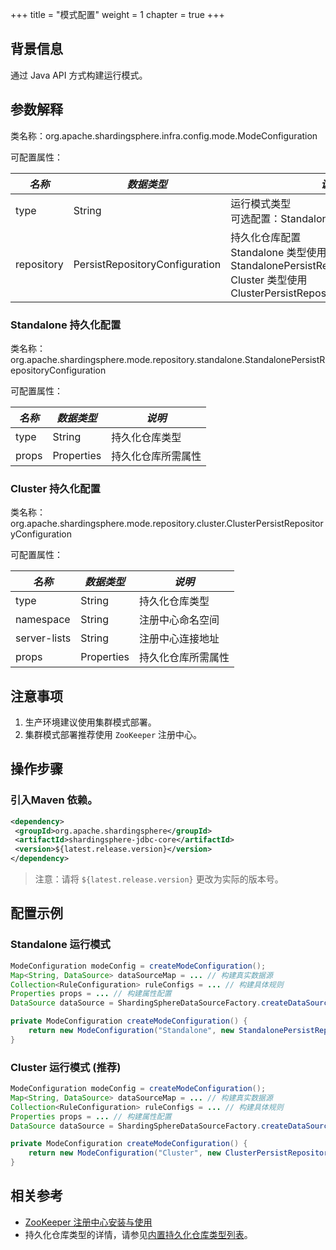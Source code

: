 +++
title = "模式配置"
weight = 1
chapter = true
+++

## 背景信息

通过 Java API 方式构建运行模式。

## 参数解释

类名称：org.apache.shardingsphere.infra.config.mode.ModeConfiguration

可配置属性：

| *名称*      | *数据类型*                      | *说明*                                                                                                                                  | *默认值*     |
| ---------- | ------------------------------ | -------------------------------------------------------------------------------------------------------------------------------------- | ----------- |
| type       | String                         | 运行模式类型<br />可选配置：Standalone、Cluster                                                                                             | Standalone |
| repository | PersistRepositoryConfiguration | 持久化仓库配置<br />Standalone 类型使用 StandalonePersistRepositoryConfiguration<br />Cluster 类型使用 ClusterPersistRepositoryConfiguration |            | | false      |

### Standalone 持久化配置

类名称：org.apache.shardingsphere.mode.repository.standalone.StandalonePersistRepositoryConfiguration

可配置属性：

| *名称* | *数据类型*  | *说明*           |
| ----- | ---------- | --------------- |
| type  | String     | 持久化仓库类型    |
| props | Properties | 持久化仓库所需属性 |

### Cluster 持久化配置

类名称：org.apache.shardingsphere.mode.repository.cluster.ClusterPersistRepositoryConfiguration

可配置属性：

| *名称*       | *数据类型*  | *说明*           |
| ----------- | ---------- | --------------- |
| type        | String     | 持久化仓库类型     |
| namespace   | String     | 注册中心命名空间   |
| server-lists | String     | 注册中心连接地址   |
| props       | Properties | 持久化仓库所需属性 |

## 注意事项

1. 生产环境建议使用集群模式部署。
2. 集群模式部署推荐使用 `ZooKeeper` 注册中心。

## 操作步骤

### 引入Maven 依赖。

```xml
<dependency>
 <groupId>org.apache.shardingsphere</groupId>
 <artifactId>shardingsphere-jdbc-core</artifactId>
 <version>${latest.release.version}</version>
</dependency>
```

> 注意：请将 `${latest.release.version}` 更改为实际的版本号。

## 配置示例

### Standalone 运行模式

```java
ModeConfiguration modeConfig = createModeConfiguration();
Map<String, DataSource> dataSourceMap = ... // 构建真实数据源
Collection<RuleConfiguration> ruleConfigs = ... // 构建具体规则
Properties props = ... // 构建属性配置
DataSource dataSource = ShardingSphereDataSourceFactory.createDataSource(databaseName, modeConfig, dataSourceMap, ruleConfigs, props);

private ModeConfiguration createModeConfiguration() {
    return new ModeConfiguration("Standalone", new StandalonePersistRepositoryConfiguration("JDBC", new Properties()));
}
```

### Cluster 运行模式 (推荐)

```java
ModeConfiguration modeConfig = createModeConfiguration();
Map<String, DataSource> dataSourceMap = ... // 构建真实数据源
Collection<RuleConfiguration> ruleConfigs = ... // 构建具体规则
Properties props = ... // 构建属性配置
DataSource dataSource = ShardingSphereDataSourceFactory.createDataSource(databaseName, modeConfig, dataSourceMap, ruleConfigs, props);

private ModeConfiguration createModeConfiguration() {
    return new ModeConfiguration("Cluster", new ClusterPersistRepositoryConfiguration("ZooKeeper", "governance-sharding-db", "localhost:2181", new Properties()));
}
```

## 相关参考

- [ZooKeeper 注册中心安装与使用](https://zookeeper.apache.org/doc/r3.7.1/zookeeperStarted.html)
- 持久化仓库类型的详情，请参见[内置持久化仓库类型列表](/cn/user-manual/common-config/builtin-algorithm/metadata-repository/)。
